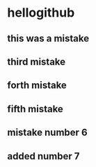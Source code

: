 # hellogithub

## this was a mistake

## third mistake

## forth mistake

## fifth mistake

## mistake number 6

## added number 7
